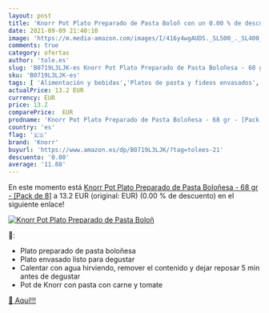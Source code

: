 ```yaml
---
layout: post
title: 'Knorr Pot Plato Preparado de Pasta Boloñ con un 0.00 % de descuento'
date: 2021-09-09 21:40:10
image: 'https://m.media-amazon.com/images/I/416y4wgAUDS._SL500_._SL400_.jpg'
comments: true
category: ofertas
author: 'tole.es'
slug: 'B0719L3LJK-es Knorr Pot Plato Preparado de Pasta Boloñesa - 68 gr -...'
sku: 'B0719L3LJK-es'
tags: [ 'Alimentación y bebidas','Platos de pasta y fideos envasados','Platos preparados envasados','knorr','plato','preparado', ]
actualPrice: 13.2 EUR
currency: EUR
price: 13.2
comparePrice:  EUR
prodname: 'Knorr Pot Plato Preparado de Pasta Boloñesa - 68 gr - [Pack de 8]'
country: 'es'
flag: '🇪🇸'
brand: 'Knorr'
buyurl: 'https://www.amazon.es/dp/B0719L3LJK/?tag=tolees-21'
descuento: '0.00'
average: '11.88'
---
```


En este momento está [Knorr Pot Plato Preparado de Pasta Boloñesa - 68 gr - [Pack de 8]](https://www.amazon.es/dp/B0719L3LJK/?tag=tolees-21) a 13.2 EUR (original:  EUR) (0.00 %  de descuento) en el siguiente enlace!

[![Knorr Pot Plato Preparado de Pasta Boloñ](https://m.media-amazon.com/images/I/416y4wgAUDS._SL500_._SL400_.jpg)](https://www.amazon.es/dp/B0719L3LJK/?tag=tolees-21)

🔎:

- Plato preparado de pasta boloñesa
- Plato envasado listo para degustar
- Calentar con agua hirviendo, remover el contenido y dejar reposar 5 min antes de degustar
- Pot de Knorr con pasta con carne y tomate

[🛒 Aquí!!!](https://www.amazon.es/dp/B0719L3LJK/?tag=tolees-21)
